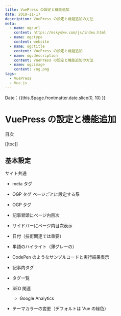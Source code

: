 ```yaml
---
title: VuePress の設定と機能追加
date: 2019-11-17
description: VuePress の設定と機能追加の方法
meta:
  - name: og:url
    content: https://mskyskw.com/js/index.html
  - name: og:type
    content: website
  - name: og:title
    content: VuePress の設定と機能追加
  - name: og:description
    content: VuePress の設定と機能追加の方法
  - name: og:image
    content: /og.png
tags:
  - VuePress
  - Vue.js
---
```


Date：{{this.$page.frontmatter.date.slice(0, 10) }}

# VuePress の設定と機能追加

目次

[[toc]]

## 基本設定

サイト共通

- meta タグ
- OGP タグ
  ページごとに設定する系
- OGP タグ

- 記事冒頭にページ内目次
- サイドバーにページ内目次表示
- 日付（技術関連では重要）
- 単語のハイライト（薄グレーの）
- CodePen のようなサンプルコードと実行結果表示
- 記事内タグ
- タグ一覧
- SEO 関連
  - Google Analytics
- テーマカラーの変更（デフォルトは Vue の緑色）
